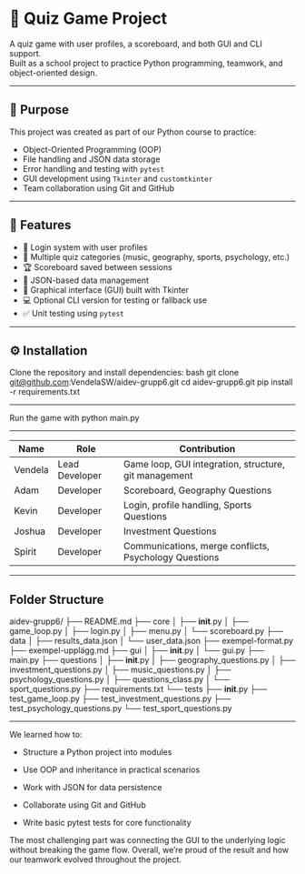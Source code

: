 # 🧠 Quiz Game Project  

A quiz game with user profiles, a scoreboard, and both GUI and CLI support.  
Built as a school project to practice Python programming, teamwork, and object-oriented design.

---

## 🎯 Purpose  
This project was created as part of our Python course to practice:
- Object-Oriented Programming (OOP)
- File handling and JSON data storage  
- Error handling and testing with `pytest`  
- GUI development using `Tkinter` and `customtkinter`  
- Team collaboration using Git and GitHub  

---

## 🧩 Features  
- 🔐 Login system with user profiles  
- 🧠 Multiple quiz categories (music, geography, sports, psychology, etc.)  
- 🏆 Scoreboard saved between sessions  
- 💾 JSON-based data management  
- 🎨 Graphical interface (GUI) built with Tkinter  
- 💻 Optional CLI version for testing or fallback use  
- ✅ Unit testing using `pytest`  

---

## ⚙️ Installation  

Clone the repository and install dependencies:
bash
git clone git@github.com:VendelaSW/aidev-grupp6.git
cd aidev-grupp6.git
pip install -r requirements.txt

---

Run the game with python main.py

---

| Name         | Role           | Contribution                                          |
| ------------ | -------------- | ----------------------------------------------------- |
| Vendela      | Lead Developer | Game loop, GUI integration, structure, git management |
| Adam         | Developer      | Scoreboard, Geography Questions                       |
| Kevin        | Developer      | Login, profile handling, Sports Questions             |
| Joshua       | Developer      | Investment Questions                                  |
| Spirit       | Developer      | Communications, merge conflicts, Psychology Questions |

---
## Folder Structure
aidev-grupp6/
├── README.md
├── core
│   ├── __init__.py
│   ├── game_loop.py
│   ├── login.py
│   ├── menu.py
│   └── scoreboard.py
├── data
│   ├── results_data.json
│   └── user_data.json
├── exempel-format.py
├── exempel-upplägg.md
├── gui
│   ├── __init__.py
│   └── gui.py
├── main.py
├── questions
│   ├── __init__.py
│   ├── geography_questions.py
│   ├── investment_questions.py
│   ├── music_questions.py
│   ├── psychology_questions.py
│   ├── questions_class.py
│   └── sport_questions.py
├── requirements.txt
└── tests
    ├── __init__.py
    ├── test_game_loop.py
    ├── test_investment_questions.py
    ├── test_psychology_questions.py
    └── test_sport_questions.py

---

We learned how to:

- Structure a Python project into modules

- Use OOP and inheritance in practical scenarios

- Work with JSON for data persistence

- Collaborate using Git and GitHub

- Write basic pytest tests for core functionality

The most challenging part was connecting the GUI to the underlying logic without breaking the game flow.
Overall, we’re proud of the result and how our teamwork evolved throughout the project.

